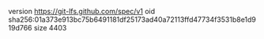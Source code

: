 version https://git-lfs.github.com/spec/v1
oid sha256:01a373e913bc75b6491181df25173ad40a72113ffd47734f3531b8e1d919d766
size 4403
